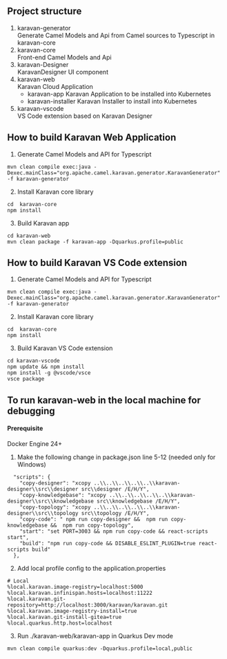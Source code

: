 ## Project structure
1. karavan-generator  
Generate Camel Models and Api from Camel sources to Typescript in karavan-core
2. karavan-core  
Front-end Camel Models and Api
3. karavan-Designer  
KaravanDesigner UI component
4. karavan-web  
Karavan Cloud Application
    * karavan-app
    Karavan Application to be installed into Kubernetes
    * karavan-installer
    Karavan Installer to install into Kubernetes
5. karavan-vscode  
VS Code extension based on Karavan Designer

## How to build Karavan Web Application
1. Generate Camel Models and API for Typescript
```
mvn clean compile exec:java -Dexec.mainClass="org.apache.camel.karavan.generator.KaravanGenerator" -f karavan-generator
```

2. Install Karavan core library
```
cd  karavan-core
npm install
```

3. Build Karavan app  
```
cd karavan-web
mvn clean package -f karavan-app -Dquarkus.profile=public 
```

## How to build Karavan VS Code extension
1. Generate Camel Models and API for Typescript
```
mvn clean compile exec:java -Dexec.mainClass="org.apache.camel.karavan.generator.KaravanGenerator" -f karavan-generator
```

2. Install Karavan core library
```
cd  karavan-core
npm install
```

3. Build Karavan VS Code extension  
```
cd karavan-vscode
npm update && npm install 
npm install -g @vscode/vsce
vsce package
```

## To run karavan-web in the local machine for debugging

#### Prerequisite 
Docker Engine 24+

1. Make the following change in package.json line 5-12 (needed only for Windows)
```
  "scripts": {
    "copy-designer": "xcopy ..\\..\\..\\..\\..\\karavan-designer\\src\\designer src\\designer /E/H/Y",
    "copy-knowledgebase": "xcopy ..\\..\\..\\..\\..\\karavan-designer\\src\\knowledgebase src\\knowledgebase /E/H/Y",
    "copy-topology": "xcopy ..\\..\\..\\..\\..\\karavan-designer\\src\\topology src\\topology /E/H/Y",
    "copy-code": " npm run copy-designer &&  npm run copy-knowledgebase &&  npm run copy-topology",
    "start": "set PORT=3003 && npm run copy-code && react-scripts start",
    "build": "npm run copy-code && DISABLE_ESLINT_PLUGIN=true react-scripts build"
  },
``` 

2. Add local profile config to the application.properties
```
# Local
%local.karavan.image-registry=localhost:5000
%local.karavan.infinispan.hosts=localhost:11222
%local.karavan.git-repository=http://localhost:3000/karavan/karavan.git
%local.karavan.image-registry-install=true
%local.karavan.git-install-gitea=true
%local.quarkus.http.host=localhost
```

3. Run ./karavan-web/karavan-app in Quarkus Dev mode
```
mvn clean compile quarkus:dev -Dquarkus.profile=local,public
```

